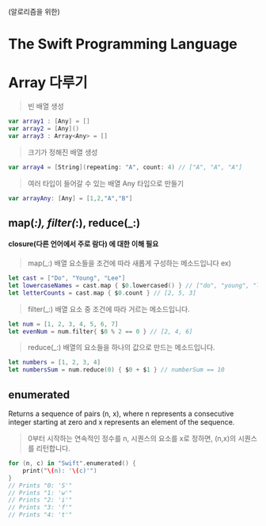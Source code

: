 (알로리즘을 위한)
# The Swift Programming Language 

# Array 다루기
> 빈 배열 생성
```swift
var array1 : [Any] = []
var array2 = [Any]()
var array3 : Array<Any> = []
```

> 크기가 정해진 배열 생성
```swift
var array4 = [String](repeating: "A", count: 4) // ["A", "A", "A"]

```

>여러 타입이 들어갈 수 있는 배열
Any 타입으로 만들기
```swift
var arrayAny: [Any] = [1,2,"A","B"] 

```

## map(_:), filter(_:), reduce(_:) 
#### closure(다른 언어에서 주로 람다) 에 대한 이해 필요

>map(_:)
배열 요소들을 조건에 따라 새롭게 구성하는 메소드입니다
ex)
```swift
let cast = ["Do", "Young", "Lee"]
let lowercaseNames = cast.map { $0.lowercased() } // ["do", "young", "lee"] 
let letterCounts = cast.map { $0.count } // [2, 5, 3]
```

>filter(_:)
배열 요소 중 조건에 따라 거르는 메소드입니다.
```swift
let num = [1, 2, 3, 4, 5, 6, 7]
let evenNum = num.filter{ $0 % 2 == 0 } // [2, 4, 6]

```

>reduce(_:)
배열의 요소들을 하나의 값으로 만드는 메소드입니다.
```swift
let numbers = [1, 2, 3, 4]
let numbersSum = num.reduce(0) { $0 + $1 } // numberSum == 10

```

## enumerated
Returns a sequence of pairs (n, x), where n represents a consecutive integer starting at zero and x represents an element of the sequence.

> 0부터 시작하는 연속적인 정수를 n, 시퀀스의 요소를 x로 정하면, (n,x)의 시퀀스를 리턴합니다.
```swift
for (n, c) in "Swift".enumerated() {
    print("\(n): '\(c)'")
}
// Prints "0: 'S'"
// Prints "1: 'w'"
// Prints "2: 'i'"
// Prints "3: 'f'"
// Prints "4: 't'"
```
